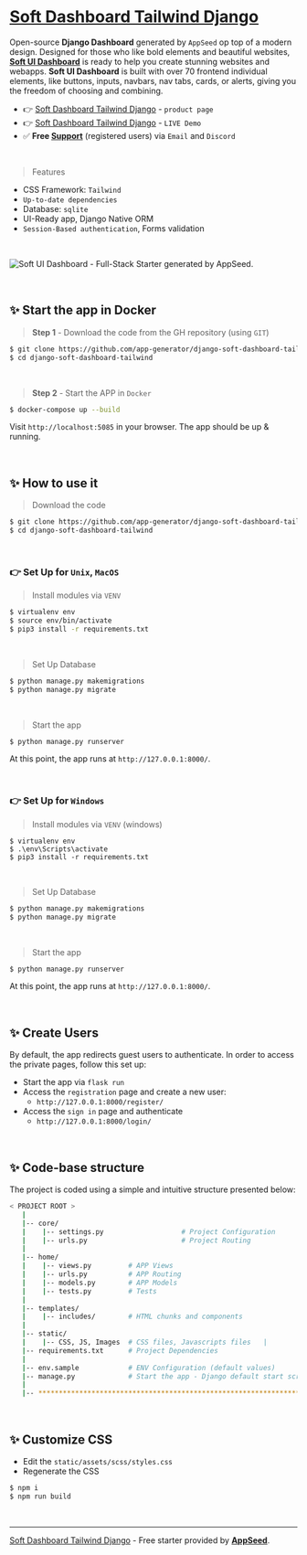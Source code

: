 # [Soft Dashboard Tailwind Django](https://appseed.us/product/soft-dashboard-tailwind/django/)

Open-source **Django Dashboard** generated by `AppSeed` op top of a modern design. Designed for those who like bold elements and beautiful websites, **[Soft UI Dashboard](https://appseed.us/generator/soft-ui-dashboard/)** is ready to help you create stunning websites and webapps. **Soft UI Dashboard** is built with over 70 frontend individual elements, like buttons, inputs, navbars, nav tabs, cards, or alerts, giving you the freedom of choosing and combining.

- 👉 [Soft Dashboard Tailwind Django](https://appseed.us/product/soft-dashboard-tailwind/django/) - `product page`
- 👉 [Soft Dashboard Tailwind Django](https://django-soft-dashboard-tailwind.appseed-srv1.com/) - `LIVE Demo`
- ✅ **Free [Support](https://appseed.us/support/)** (registered users) via `Email` and `Discord`

<br />

> Features

- CSS Framework: `Tailwind`
- `Up-to-date dependencies`
- Database: `sqlite`
- UI-Ready app, Django Native ORM
- `Session-Based authentication`, Forms validation

<br />

![Soft UI Dashboard - Full-Stack Starter generated by AppSeed.](https://user-images.githubusercontent.com/51070104/168843143-f2a2ffac-4ab6-44d2-bc1f-a9a8682a749b.png)

<br /> 

## ✨ Start the app in Docker

> **Step 1** - Download the code from the GH repository (using `GIT`) 

```bash
$ git clone https://github.com/app-generator/django-soft-dashboard-tailwind.git
$ cd django-soft-dashboard-tailwind
```

<br /> 

> **Step 2** - Start the APP in `Docker`

```bash
$ docker-compose up --build 
```

Visit `http://localhost:5085` in your browser. The app should be up & running.

<br />

## ✨ How to use it

> Download the code 

```bash
$ git clone https://github.com/app-generator/django-soft-dashboard-tailwind.git
$ cd django-soft-dashboard-tailwind
```

<br />

### 👉 Set Up for `Unix`, `MacOS` 

> Install modules via `VENV`  

```bash
$ virtualenv env
$ source env/bin/activate
$ pip3 install -r requirements.txt
```

<br />

> Set Up Database

```bash
$ python manage.py makemigrations
$ python manage.py migrate
```

<br />

> Start the app

```bash
$ python manage.py runserver
```

At this point, the app runs at `http://127.0.0.1:8000/`. 

<br />

### 👉 Set Up for `Windows` 

> Install modules via `VENV` (windows) 

```
$ virtualenv env
$ .\env\Scripts\activate
$ pip3 install -r requirements.txt
```

<br />

> Set Up Database

```bash
$ python manage.py makemigrations
$ python manage.py migrate
```

<br />

> Start the app

```bash
$ python manage.py runserver
```

At this point, the app runs at `http://127.0.0.1:8000/`. 

<br />

## ✨ Create Users

By default, the app redirects guest users to authenticate. In order to access the private pages, follow this set up: 

- Start the app via `flask run`
- Access the `registration` page and create a new user:
  - `http://127.0.0.1:8000/register/`
- Access the `sign in` page and authenticate
  - `http://127.0.0.1:8000/login/`

<br />

## ✨ Code-base structure

The project is coded using a simple and intuitive structure presented below:

```bash
< PROJECT ROOT >
   |
   |-- core/                            
   |    |-- settings.py                   # Project Configuration  
   |    |-- urls.py                       # Project Routing
   |
   |-- home/
   |    |-- views.py         # APP Views 
   |    |-- urls.py          # APP Routing
   |    |-- models.py        # APP Models 
   |    |-- tests.py         # Tests  
   |  
   |-- templates/
   |    |-- includes/        # HTML chunks and components   
   |
   |-- static/
   |    |-- CSS, JS, Images  # CSS files, Javascripts files   |
   |-- requirements.txt      # Project Dependencies
   |
   |-- env.sample            # ENV Configuration (default values)
   |-- manage.py             # Start the app - Django default start script
   |
   |-- ************************************************************************
```

<br />

## ✨ Customize CSS

- Edit the `static/assets/scss/styles.css`
- Regenerate the CSS

```bash
$ npm i
$ npm run build
```

<br />

---
[Soft Dashboard Tailwind Django](https://appseed.us/product/soft-dashboard-tailwind/django/) - Free starter provided by **[AppSeed](https://appseed.us/)**.

